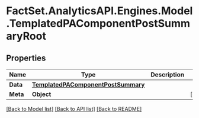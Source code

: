 # FactSet.AnalyticsAPI.Engines.Model.TemplatedPAComponentPostSummaryRoot

## Properties

Name | Type | Description | Notes
------------ | ------------- | ------------- | -------------
**Data** | [**TemplatedPAComponentPostSummary**](TemplatedPAComponentPostSummary.md) |  | 
**Meta** | **Object** |  | [optional] 

[[Back to Model list]](../README.md#documentation-for-models) [[Back to API list]](../README.md#documentation-for-api-endpoints) [[Back to README]](../README.md)

